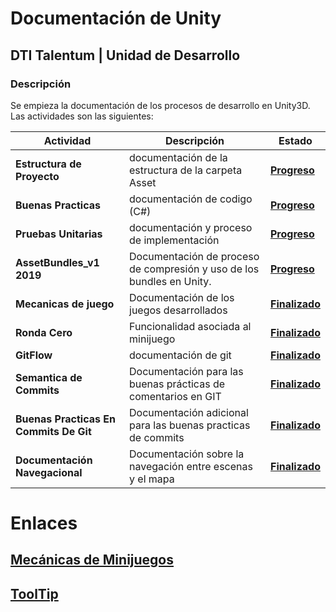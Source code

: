 # Documentación de Unity
## DTI Talentum | Unidad de Desarrollo
### Descripción
Se empieza la documentación de los procesos de desarrollo en Unity3D. Las actividades son las siguientes:

| **Actividad**                  | Descripción                                                          | Estado                                                                                                                                                                                                                                                                                                                                           |
| ------------------------------ | -------------------------------------------------------------------- | ------------------------------------------------------------------------------------------------------------------------------------------------------------------------------------------------------------------------------------------------------------------------------------------------------------------------------------------------ |
| **Estructura de Proyecto**     | documentación de la estructura de la carpeta Asset                   | **[Progreso](./unityStructure.md)**                                                                                                                                                                                                                                                                                                              |
| **Buenas Practicas**           | documentación de codigo (C#)                                         | **[Progreso](https://drive.google.com/file/d/1dyIPifOHBxIpgwyJG2RYk005VtlVDVM8/view?usp=sharing)**                                                                                                                                                                                                                                                                                                                                    |
| **Pruebas Unitarias**          | documentación y proceso de implementación                            | **[Progreso](https://docs.google.com/document/d/106rOrIkMOsuh_-viYyBH-7m6dhTBJWsC2vAgexkwQPc/edit?usp=sharing)**                                                                                                                                                                                                                                                                                                                                    |
| **AssetBundles_v1 2019**               | Documentación de proceso de compresión y uso de los bundles en Unity. | **[Progreso](https://drive.google.com/file/d/15QIkIyyhGAHAEOCO8SdXCt_BgJfg5pkK/view?usp=sharing)**                                                                                                                                                                                                                                                                                                                                    |
| **Mecanicas de juego**         | Documentación de los juegos desarrollados                            | **[Finalizado](https://drive.google.com/file/d/1lVl_8FHI4XZV-4kfltiTrOJ-f8OLk-ir/view?usp=sharing)**                                                                                                                                                                                                                                               |
| **Ronda Cero** | Funcionalidad asociada al minijuego | **[Finalizado](https://drive.google.com/file/d/1X3T-dIc33vcHQ7PRSsHF43k6Hatj6Xts/view?usp=sharing)** |
| **GitFlow**                    | documentación de git                                                 | **[Finalizado](https://www.atlassian.com/es/git/tutorials/comparing-workflows/gitflow-workflow#:~:text=El%20flujo%20de%20trabajo%20Gitflow,pr%C3%A1cticas%20de%20implementaci%C3%B3n%20de%20DevOps.&text=El%20flujo%20de%20trabajo%20Gitflow%20define%20un%20modelo%20de%20creaci%C3%B3n,publicaci%C3%B3n%20del%20proyecto%20como%20fundamento.)** |
| **Semantica de Commits**       | Documentación para las buenas prácticas de comentarios en GIT        | **[Finalizado](https://gist.github.com/joshbuchea/6f47e86d2510bce28f8e7f42ae84c716)**                                                                                                                                                                                                                                                              |
| **Buenas Practicas En Commits De Git** | Documentación adicional para las buenas practicas de commits | **[Finalizado](https://codigofacilito.com/articulos/buenas-practicas-en-commits-de-git)** |
| **Documentación Navegacional** | Documentación sobre la navegación entre escenas y el mapa            | **[Finalizado](https://drive.google.com/file/d/1p-qCK6nPSNWiDmwykZ6MnVn9Bja8buaI/view?usp=sharing)**                                                                                                                                                                                                                                               |


# Enlaces
## [Mecánicas de Minijuegos](./Mecanicas/index.md)
## [ToolTip](./ToolTip/index.md)
